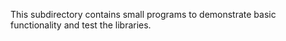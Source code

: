 This subdirectory contains small programs to demonstrate basic functionality and test the libraries.


